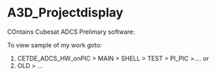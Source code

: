 # A3D_Projectdisplay
COntains Cubesat ADCS Prelimary software: 

To view sample of my work goto:
1. CETDE_ADCS_HW_onPIC > MAIN > SHELL > TEST > PI_PIC >....
or
2. OLD > ...

